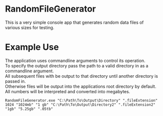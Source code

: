 # RandomFileGenerator
This is a very simple console app that generates random data files of various sizes for testing.

# Example Use
The application uses commandline arguments to control its operation.  
To specify the output directory pass the path to a valid directory in as a commandline argument.  
All subsequent files with be output to that directory until another directory is passed in.  
Otherwise files will be output into the applications root directory by default.  
All numbers will be interpreted and converted into megabytes.  


```batch
RandomFileGenerator.exe "C:\Path\To\Output\Directory" ".fileExtension" 1024 "1024mb" "1 gb" "C:\Path\To\Output\Directory2" ".fileExtension2" "1gb" "5.25gb" ".05tb"
```
